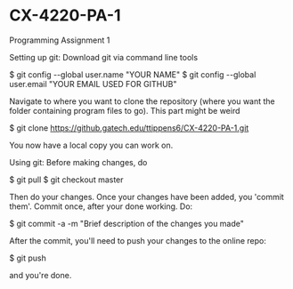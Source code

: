 # CX-4220-PA-1
Programming Assignment 1

Setting up git:
Download git via command line tools

$ git config --global user.name "YOUR NAME"
$ git config --global user.email "YOUR EMAIL USED FOR GITHUB"

Navigate to where you want to clone the repository (where you want the folder containing program files to go).
This part might be weird

$ git clone https://github.gatech.edu/ttippens6/CX-4220-PA-1.git

You now have a local copy you can work on.

Using git:
Before making changes, do

$ git pull
$ git checkout master

Then do your changes.
Once your changes have been added, you 'commit them'. Commit once, after your done working.
Do:

$ git commit -a -m "Brief description of the changes you made"

After the commit, you'll need to push your changes to the online repo:

$ git push

and you're done.

